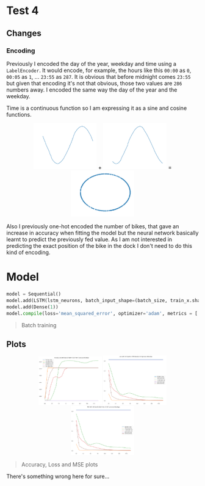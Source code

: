 # Test 4

## Changes

### Encoding

Previously I encoded the day of the year, weekday and time using a `LabelEncoder`. It would encode, for example, the hours like this `00:00` as `0`, `00:05` as `1`, ... `23:55` as `287`.  It is obvious that before midnight comes `23:55` but given that encoding it's not that obvious, those two values are `286` numbers away. I encoded the same way the day of the year and the weekday.

Time is a continuous function so I am expressing it as a sine and cosine functions.

<div align = "center">
 <img src="plots/cyclic_encoding_sin.png" width="33%"  /> +
 <img src="plots/cyclic_encoding_cos.png" width="33%"  /> =
 <img src="plots/cyclic_encoding.png" width="33%"  />
</div>

Also I previously one-hot encoded the number of bikes, that gave an increase in accuracy when fitting the model but the neural network basically learnt to predict the previously fed value. As I am not interested in predicting the exact position of the bike in the dock I don't need to do this kind of encoding.

# Model

```python
model = Sequential()
model.add(LSTM(lstm_neurons, batch_input_shape=(batch_size, train_x.shape[1], train_x.shape[2]), stateful=False))
model.add(Dense(1))
model.compile(loss='mean_squared_error', optimizer='adam', metrics = ['mse'])
```

> Batch training

## Plots

<div align = "center">
 <img src="plots/accuracy.png" width="33%"  />
 <img src="plots/loss.png" width="33%"  />
 <img src="plots/mse.png" width="33%"  />
</div>

> Accuracy, Loss and MSE plots

There's something wrong here for sure...
